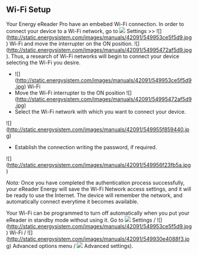 ## Wi-Fi Setup

Your Energy eReader Pro have an embebed Wi-Fi connection. In order to connect your device to a Wi-Fi network, go to ![](http://static.energysistem.com/images/manuals/42091/5499468057a7f.jpg) Settings >> ![] (http://static.energysistem.com/images/manuals/42091/549953ce5f5d9.jpg) Wi-Fi and move the interrupter on the ON position. ![] (http://static.energysistem.com/images/manuals/42091/54995472af5d9.jpg). Thus, a research of Wi-Fi networks will begin to connect your device selecting the Wi-Fi you desire.

- ![] (http://static.energysistem.com/images/manuals/42091/549953ce5f5d9.jpg) Wi-Fi 
- Move the Wi-Fi interrupter to the ON position ![] (http://static.energysistem.com/images/manuals/42091/54995472af5d9.jpg)
- Select the Wi-Fi network with which you want to connect your device.

![] (http://static.energysistem.com/images/manuals/42091/549955f859440.jpg)

- Establish the connection writing the password, if required.

![] (http://static.energysistem.com/images/manuals/42091/549956f23fb5a.jpg)

*Nota:* Once you have completed the authentication process successfully, your eReader Energy will save the Wi-Fi Network access settings, and it will be ready to use the Internet. The device will remember the network, and automatically connect everytime it becomes available. 

Your Wi-Fi can be programmed to turn off automatically when you put your eReader in standby mode without using it. Go to ![](http://static.energysistem.com/images/manuals/42091/5499468057a7f.jpg) Settings / ![] (http://static.energysistem.com/images/manuals/42091/549953ce5f5d9.jpg) Wi-Fi / ![] (http://static.energysistem.com/images/manuals/42091/549930e4088f3.jpg) Advanced options menu / ![](http://static.energysistem.com/images/manuals/42091/5499468057a7f.jpg) Advanced settings).
